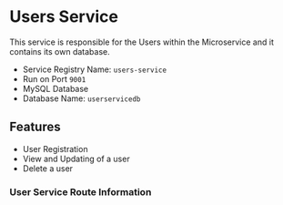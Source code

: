# Users Service

This service is responsible for the Users within the Microservice and it contains its own database.


- Service Registry Name: `users-service`
- Run on Port `9001`
- MySQL Database
- Database Name: `userservicedb`


## Features
- User Registration
- View and Updating of a user
- Delete a user

### User Service Route Information
